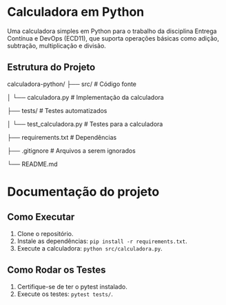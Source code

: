 # Calculadora em Python

Uma calculadora simples em Python para o trabalho da disciplina Entrega Contínua e DevOps (ECD11), que suporta operações básicas como adição, subtração, multiplicação e divisão.

## Estrutura do Projeto

calculadora-python/ 
├── src/ # Código fonte 

│ └── calculadora.py # Implementação da calculadora 

├── tests/ # Testes automatizados 

│ └── test_calculadora.py # Testes para a calculadora 

├── requirements.txt # Dependências 

├── .gitignore # Arquivos a serem ignorados 

└── README.md 

# Documentação do projeto

## Como Executar

1. Clone o repositório.
2. Instale as dependências: `pip install -r requirements.txt`.
3. Execute a calculadora: `python src/calculadora.py`.

## Como Rodar os Testes

1. Certifique-se de ter o pytest instalado.
2. Execute os testes: `pytest tests/`.
